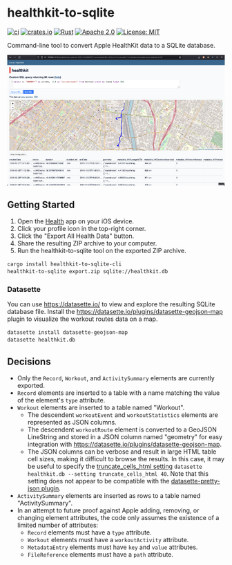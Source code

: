 # healthkit-to-sqlite

[![ci](https://github.com/jshrake/healthkit-to-sqlite/actions/workflows/ci.yml/badge.svg)](https://github.com/jshrake/healthkit-to-sqlite/actions)
[![crates.io](https://img.shields.io/crates/v/healthkit-to-sqlite-cli.svg)](https://crates.io/crates/healthkit-to-sqlite-cli)
[![Rust](https://img.shields.io/badge/rust-1.66%2B-blue.svg)](https://github.com/jshrake/healthkit-to-sqlite)
[![Apache 2.0](https://img.shields.io/badge/License-Apache_2.0-blue.svg)](https://opensource.org/licenses/Apache-2.0)
[![License: MIT](https://img.shields.io/badge/License-MIT-blue.svg)](https://opensource.org/licenses/MIT)

Command-line tool to convert Apple HealthKit data to a SQLite database.

![workout-routes-examples](/workout-routes-example.webp)

## Getting Started

1. Open the [Health](https://www.apple.com/ios/health/) app on your iOS device.
2. Click your profile icon in the top-right corner.
3. Click the "Export All Health Data" button.
4. Share the resulting ZIP archive to your computer.
5. Run the healthkit-to-sqlite tool on the exported ZIP archive.

```bash
cargo install healthkit-to-sqlite-cli
healthkit-to-sqlite export.zip sqlite://healthkit.db
```

### Datasette

You can use <https://datasette.io/> to view and explore the resulting SQLite database file. Install the <https://datasette.io/plugins/datasette-geojson-map> plugin to visualize the workout routes data on a map.

```bash
datasette install datasette-geojson-map
datasette healthkit.db
```

## Decisions

* Only the `Record`, `Workout`, and `ActivitySummary` elements are currently exported.
* `Record` elements are inserted to a table with a name matching the value of the element's `type` attribute.
* `Workout` elements are inserted to a table named "Workout".
  * The descendent `workoutEvent` and `workoutStatistics` elements are represented as JSON columns.
  * The descendent `workoutRoute` element is converted to a GeoJSON LineString and stored in a JSON column named "geometry" for easy integration with <https://datasette.io/plugins/datasette-geojson-map>.
  * The JSON columns can be verbose and result in large HTML table cell sizes, making it difficult to browse the results. In this case, it may be useful to specify the [truncate_cells_html setting](https://docs.datasette.io/en/stable/settings.html#truncate-cells-html) `datasette healthkit.db --setting truncate_cells_html 40`. Note that this setting does not appear to be compatible with the [datasette-pretty-json plugin](https://datasette.io/plugins/datasette-pretty-json).
* `ActivitySummary` elements are inserted as rows to a table named "ActivitySummary".
* In an attempt to future proof against Apple adding, removing, or changing element attributes, the code only assumes the existence of a limited number of attributes:
  * `Record` elements must have a `type` attribute.
  * `Workout` elements must have a `workoutActivity` attribute.
  * `MetadataEntry` elements must have `key` and `value` attributes.
  * `FileReference` elements must have a `path` attribute.
